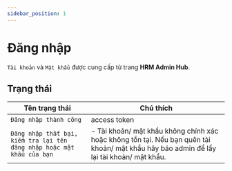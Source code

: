 ```yaml
---
sidebar_position: 1
---
```


# Đăng nhập

`Tài khoản` và `Mật khẩu` được cung cấp từ trang **HRM Admin Hub**.

## Trạng thái

| Tên trạng thái                                                         | Chú thích                                                                                                                                |
| ---------------------------------------------------------------------- | ---------------------------------------------------------------------------------------------------------------------------------------- |
| `Đăng nhập thành công`                                                 | access token                                                                                                                             |
| `Đăng nhập thất bại, kiểm tra lại tên đăng nhập hoặc mật khẩu của bạn` | - Tài khoản/ mật khẩu không chính xác hoặc không tồn tại. Nếu bạn quên tài khoản/ mật khẩu hãy báo admin để lấy lại tài khoản/ mật khẩu. |
